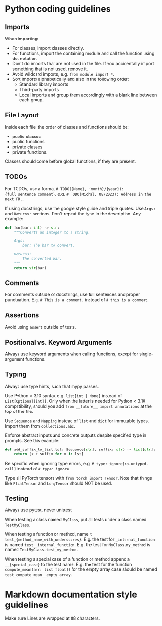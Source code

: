 # Python coding guidelines

## Imports

When importing:

- For classes, import classes directly.
- For functions, import the containing module and call the function using dot notation.
- Don't do imports that are not used in the file. If you accidentally import something that is not used, remove it.
- Avoid wildcard imports, e.g. `from module import *`.
- Sort imports alphabetically and also in the following order:
  - Standard library imports
  - Third-party imports
  - Local imports
    and group them accordingly with a blank line between each group.

## File Layout

Inside each file, the order of classes and functions should be:

- public classes
- public functions
- private classes
- private functions.

Classes should come before global functions, if they are present.

## TODOs

For TODOs, use a format `# TODO({Name}, {month}/{year}): {full_sentence_comment}`, e.g. `# TODO(Michal, 08/2023): Address in the next PR.`.

If using docstrings, use the google style guide and triple quotes. Use `Args:` and `Returns:` sections. Don't repeat the type in the description.
Any example:

```python
def foo(bar: int) -> str:
    """Converts an integer to a string.

    Args:
        bar: The bar to convert.

    Returns:
        The converted bar.
    """
    return str(bar)
```

## Comments

For comments outside of docstrings, use full sentences and proper punctuation. E.g. `# This is a comment.` instead of `# this is a comment`.

## Assertions

Avoid using `assert` outside of tests.

## Positional vs. Keyword Arguments

Always use keyword arguments when calling functions, except for single-argument functions.

## Typing

Always use type hints, such that mypy passes.

Use Python > 3.10 syntax e.g. `list[int | None]` instead of `List[Optional[int]]`. Only when the latter is needed for Python < 3.10 compatibility, should you add `from __future__ import annotations` at the top of the file.

Use `Sequence` and `Mapping` instead of `list` and `dict` for immutable types. Import them from `collections.abc`.

Enforce abstract inputs and concrete outputs despite specified type in prompts. See this example:

```python
def add_suffix_to_list(lst: Sequence[str], suffix: str) -> list[str]:
    return [x + suffix for x in lst]
```

Be specific when ignoring type errors, e.g. `# type: ignore[no-untyped-call]` instead of `# type: ignore`.

Type all PyTorch tensors with `from torch import Tensor`. Note that things like `FloatTensor` and `LongTensor` should NOT be used.

## Testing

Always use pytest, never unittest.

When testing a class named `MyClass`, put all tests under a class named `TestMyClass`.

When testing a function or method, name it `test_{method_name_with_underscores}`.
E.g. the test for `_internal_function` is named `test__internal_function`.
E.g. the test for `MyClass.my_method` is named `TestMyClass.test_my_method`.

When testing a special case of a function or method append a `__{special_case}` to the test name.
E.g. the test for the function `compute_mean(arr: list[float])` for the empty array case
should be named `test_compute_mean__empty_array`.

# Markdown documentation style guidelines

Make sure Lines are wrapped at 88 characters.
